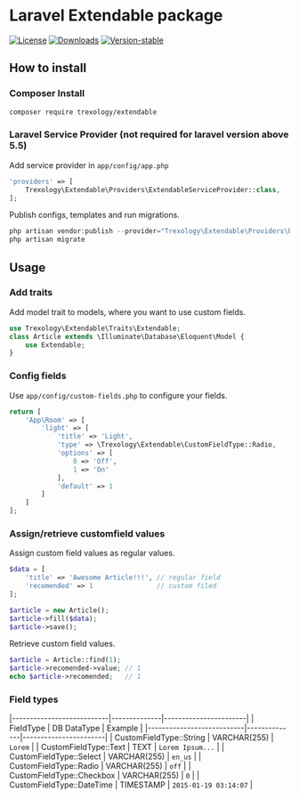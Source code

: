 Laravel Extendable package
==========================

[![License](https://img.shields.io/github/license/trexology/laravel-extendable.svg)](https://packagist.org/packages/trexology/laravel-extendable)
[![Downloads](https://img.shields.io/packagist/dt/trexology/laravel-extendable.svg)](https://packagist.org/packages/trexology/laravel-extendable)
[![Version-stable](https://img.shields.io/packagist/v/trexology/laravel-extendable.svg)](https://packagist.org/packages/trexology/laravel-extendable)


## How to install

### Composer Install

```sh
composer require trexology/extendable
```

### Laravel Service Provider (not required for laravel version above 5.5)

Add service provider in `app/config/app.php`

```php
'providers' => [
    Trexology\Extendable\Providers\ExtendableServiceProvider::class,
];
```


Publish configs, templates and run migrations.

```php
php artisan vendor:publish --provider="Trexology\Extendable\Providers\ExtendableServiceProvider"
php artisan migrate
```

## Usage

### Add traits

Add model trait to models, where you want to use custom fields.

```php
use Trexology\Extendable\Traits\Extendable;
class Article extends \Illuminate\Database\Eloquent\Model {
    use Extendable;
}
```

### Config fields

Use `app/config/custom-fields.php` to configure your fields.

```php
return [
    'App\Room' => [                                                     // model name
        'light' => [                                                    // field name
            'title' => 'Light',                                         // field title (can be used in views)
            'type' => \Trexology\Extendable\CustomFieldType::Radio,     // field type
            'options' => [                                              // possible values/labels
                0 => 'Off',
                1 => 'On'
            ],
            'default' => 1                                              // default value
        ]
    ]
];
```

### Assign/retrieve customfield values

Assign custom field values as regular values.

```php
$data = [
    'title' => 'Awesome Article!!!', // regular field
    'recomended' => 1                // custom filed     
];

$article = new Article();
$article->fill($data);
$article->save();
```

Retrieve custom field values.

```php
$article = Article::find(1);
$article->recomended->value; // 1
echo $article->recomended;   // 1
```

### Field types

|---------------------------|--------------|-----------------------|
| FieldType                 | DB DataType  | Example               |
|---------------------------|--------------|-----------------------|
| CustomFieldType::String   | VARCHAR(255) | `Lorem`               |
| CustomFieldType::Text     | TEXT         | `Lorem Ipsum...`      |
| CustomFieldType::Select   | VARCHAR(255) | `en_us`               |
| CustomFieldType::Radio    | VARCHAR(255) | `off`                 |
| CustomFieldType::Checkbox | VARCHAR(255) | `0`                   |
| CustomFieldType::DateTime | TIMESTAMP    | `2015-01-19 03:14:07` |
